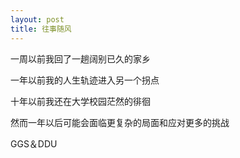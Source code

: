 ```yaml
---
layout: post
title: 往事随风
---
```


一周以前我回了一趟阔别已久的家乡

一年以前我的人生轨迹进入另一个拐点

十年以前我还在大学校园茫然的徘徊

然而一年以后可能会面临更复杂的局面和应对更多的挑战

GGS＆DDU
